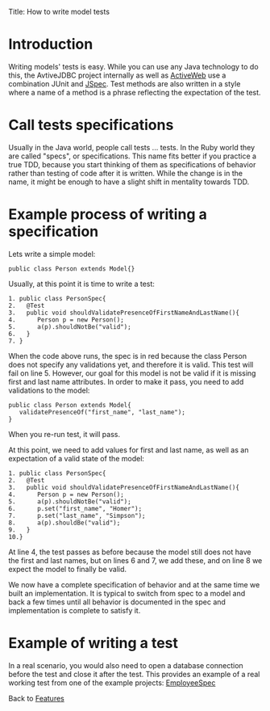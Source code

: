 Title: How to write model tests

Introduction
============

Writing models' tests is easy. While you can use any Java technology to do this, the AvtiveJDBC project internally as well as [ActiveWeb](http://code.google.com/p/activeweb/) use a combination JUnit and [JSpec](JSpec). Test methods are also written in a style where a name of a method is a phrase reflecting the expectation of the test.

Call tests specifications
=========================

Usually in the Java world, people call tests ... tests. In the Ruby world they are called "specs", or specifications. This name fits better if you practice a true TDD, because you start thinking of them as specifications of behavior rather than testing of code after it is written. While the change is in the name, it might be enough to have a slight shift in mentality towards TDD.

Example process of writing a specification
==========================================

Lets write a simple model:

~~~~ {.prettyprint}
public class Person extends Model{}
~~~~

Usually, at this point it is time to write a test:

~~~~ {.prettyprint}
1. public class PersonSpec{
2.   @Test
3.   public void shouldValidatePresenceOfFirstNameAndLastName(){
4.      Person p = new Person();
5.      a(p).shouldNotBe("valid");
6.   }
7. }
~~~~

When the code above runs, the spec is in red because the class Person does not specify any validations yet, and therefore it is valid. This test will fail on line 5. However, our goal for this model is not be valid if it is missing first and last name attributes. In order to make it pass, you need to add validations to the model:

~~~~ {.prettyprint}
public class Person extends Model{
   validatePresenceOf("first_name", "last_name");
}
~~~~

When you re-run test, it will pass.

At this point, we need to add values for first and last name, as well as an expectation of a valid state of the model:

~~~~ {.prettyprint}
1. public class PersonSpec{
2.   @Test
3.   public void shouldValidatePresenceOfFirstNameAndLastName(){
4.      Person p = new Person();
5.      a(p).shouldNotBe("valid");
6.      p.set("first_name", "Homer");
7.      p.set("last_name", "Simpson");
8.      a(p).shouldBe("valid");
9.   }
10.}
~~~~

At line 4, the test passes as before because the model still does not have the first and last names, but on lines 6 and 7, we add these, and on line 8 we expect the model to finally be valid.

We now have a complete specification of behavior and at the same time we built an implementation. It is typical to switch from spec to a model and back a few times until all behavior is documented in the spec and implementation is complete to satisfy it.

Example of writing a test
=========================

In a real scenario, you would also need to open a database connection before the test and close it after the test. This provides an example of a real working test from one of the example projects: [EmployeeSpec](http://code.google.com/p/activejdbc/source/browse/trunk/examples/simple-example/src/test/java/activejdbc/examples/simple/EmployeeSpec.java)

Back to [Features](Features)
